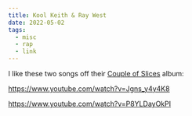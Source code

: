 ```yaml
---
title: Kool Keith & Ray West
date: 2022-05-02
tags:
  - misc
  - rap
  - link
---
```


I like these two songs off their [Couple of Slices](https://open.spotify.com/album/0fq11sFx5SoPzaX7Lh9CFJ) album:

https://www.youtube.com/watch?v=Jgns_y4y4K8

https://www.youtube.com/watch?v=P8YLDayOkPI
